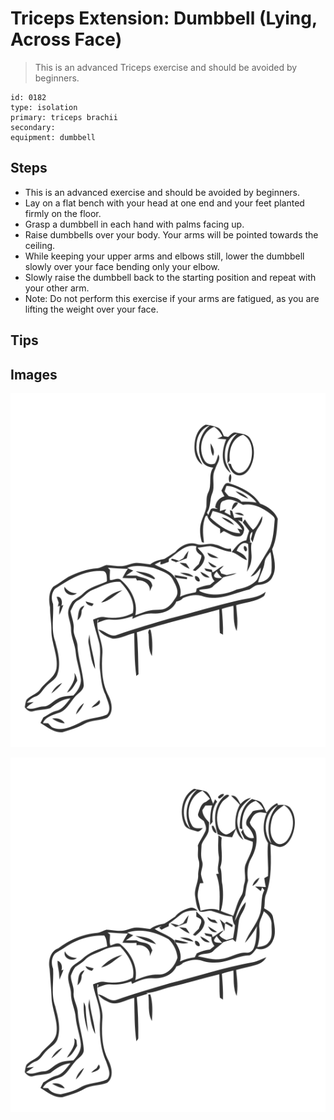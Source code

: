 # Triceps Extension: Dumbbell (Lying, Across Face)
> This is an advanced Triceps exercise and should be avoided by beginners.

``` 
id: 0182 
type: isolation 
primary: triceps brachii 
secondary:  
equipment: dumbbell 
``` 

## Steps

 - This is an advanced exercise and should be avoided by beginners.
 - Lay on a flat bench with your head at one end and your feet planted firmly on the floor.
 - Grasp a dumbbell in each hand with palms facing up.
 - Raise dumbbells over your body. Your arms will be pointed towards the ceiling.
 - While keeping your upper arms and elbows still, lower the dumbbell slowly over your face bending only your elbow.
 - Slowly raise the dumbbell back to the starting position and repeat with your other arm.
 - Note: Do not perform this exercise if your arms are fatigued, as you are lifting the weight over your face.

## Tips


## Images

![](./../svg/0182-relaxation.svg)

![](./../svg/0182-tension.svg)
